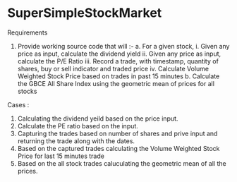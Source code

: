 # SuperSimpleStockMarket
Requirements
1. Provide working source code that will :-
a. For a given stock,
i. Given any price as input, calculate the dividend yield
ii. Given any price as input, calculate the P/E Ratio
iii. Record a trade, with timestamp, quantity of shares, buy or sell indicator and traded price
iv. Calculate Volume Weighted Stock Price based on trades in past 15 minutes
b. Calculate the GBCE All Share Index using the geometric mean of prices for all stocks


Cases :
1. Calculating the dividend yeild based on the price input.
2. Calculate the PE ratio based on the input.
3. Capturing the trades based on number of shares and prive input and returning the trade along with the dates.
4. Based on the captured trades calculating the Volume Weighted Stock Price for last 15 minutes trade
5. Based on the all stock trades caluculating the geometric mean of all the prices.
